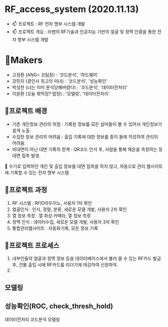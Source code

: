 # RF_access_system (2020.11.13)

  - 📫  프로젝트 : RF 전자 명부 시스템 개발
  - 📫  프로젝트 개요 : 라젠의 RF기술과 인공지능 기반의 얼굴 및 정맥 인증을 통한 전자 명부 시스템 개발 

# 🎈Makers
- 고정환 (ANG~ 꼬팀장) : '코드분석', '하드웨어'
- 강민지 (광인사 최고의 미녀) : '코드분석', '성능확인'
- 박성찬 (너는 이미 분석당해버렸다) : '코드분석', '데이터전처리'
- 이윤환 (오늘 뭐먹징? 밥장) : '모델링', '데이터전처리'

## 🌠프로젝트 배경 
- 기존 개인정보 관리의 허점 : 기록된 정보를 모든 살마들이 볼 수 있어서 개인정보가 쉽게 노출.
- 수집한 정보 관리의 어려움 : 출입 기록에 대한 정보를 종이 들에 작성하여 관리의 어려움.
- 비대면이 아닌 대면 기록의 한계 : QR코드 인식 후, 사람을 통해 체온을 측정하는 등 대면 접촉 발생.

📌 수기로 입력하던 개인 및 출입 정보를 대면 접촉을 하지 않고, 자동으로 관리 웹사이트에 기록할 수 있는 전자 명부 시스템 

## 🌠프로젝트 과정
1. RF 시스템 : RFID아두이노, 사용자 1차 확인
2. 얼굴인식 : 인식, 정렬, 분류, 새로운 모델 개발, 사용자 2차 확인
3. 열 정보 측정 : 열 화상 카메라, 열 정보 측정
4. 정맥 인식 : 데이터수집, 새로운 모델 개발, 사용자 3차 확인
5. 통합관리웹사이트 : 자동화기록, 모든 정보 기록

## 🌠프로젝트 프로세스
1. 내부인들의 얼굴과 정맥 정보 등을 데이터베이스에서 불러 올 수 있는 RF카드 발급 후, 건물 출입 시에 RF카드를 리더기에 태깅하여 신원파악.
2. 

## 모델링

## 성능확인(ROC, check_thresh_hold)
데이터전처리
코드분석
모델링
